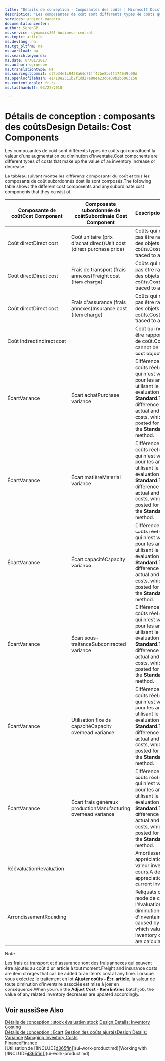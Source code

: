```yaml
---
title: "Détails de conception - Composantes des coûts | Microsoft Docs"
description: "Les composantes de coût sont différents types de coûts qui constituent la valeur d'une augmentation ou diminution d'inventaire."
services: project-madeira
documentationcenter: 
author: SorenGP
ms.service: dynamics365-business-central
ms.topic: article
ms.devlang: na
ms.tgt_pltfrm: na
ms.workload: na
ms.search.keywords: 
ms.date: 07/01/2017
ms.author: sgroespe
ms.translationtype: HT
ms.sourcegitcommit: d7fb34e1c9428a64c71ff47be8bcff174649c00d
ms.openlocfilehash: e1410e2511b2f1dd27e80ea23d6e08b2b5063158
ms.contentlocale: fr-ca
ms.lasthandoff: 03/22/2018

---
```

# <a name="design-details-cost-components"></a><span data-ttu-id="54935-103">Détails de conception : composants des coûts</span><span class="sxs-lookup"><span data-stu-id="54935-103">Design Details: Cost Components</span></span>
<span data-ttu-id="54935-104">Les composantes de coût sont différents types de coûts qui constituent la valeur d'une augmentation ou diminution d'inventaire.</span><span class="sxs-lookup"><span data-stu-id="54935-104">Cost components are different types of costs that make up the value of an inventory increase or decrease.</span></span>  

 <span data-ttu-id="54935-105">Le tableau suivant montre les différents composants du coût et tous les composants de coût subordonnés dont ils sont composés.</span><span class="sxs-lookup"><span data-stu-id="54935-105">The following table shows the different cost components and any subordinate cost components that they consist of.</span></span>  

|<span data-ttu-id="54935-106">Composante de coût</span><span class="sxs-lookup"><span data-stu-id="54935-106">Cost Component</span></span>|<span data-ttu-id="54935-107">Composante subordonnée de coût</span><span class="sxs-lookup"><span data-stu-id="54935-107">Subordinate Cost Component</span></span>|<span data-ttu-id="54935-108">Description</span><span class="sxs-lookup"><span data-stu-id="54935-108">Description</span></span>|  
|--------------------|--------------------------------|---------------------------------------|  
|<span data-ttu-id="54935-109">Coût direct</span><span class="sxs-lookup"><span data-stu-id="54935-109">Direct cost</span></span>|<span data-ttu-id="54935-110">Coût unitaire (prix d'achat direct)</span><span class="sxs-lookup"><span data-stu-id="54935-110">Unit cost (direct purchase price)</span></span>|<span data-ttu-id="54935-111">Coûts qui ne peuvent pas être rapportés à des objets de coûts.</span><span class="sxs-lookup"><span data-stu-id="54935-111">Cost that can be traced to a cost object.</span></span>|  
|<span data-ttu-id="54935-112">Coût direct</span><span class="sxs-lookup"><span data-stu-id="54935-112">Direct cost</span></span>|<span data-ttu-id="54935-113">Frais de transport (frais annexes)</span><span class="sxs-lookup"><span data-stu-id="54935-113">Freight cost (item charge)</span></span>|<span data-ttu-id="54935-114">Coûts qui ne peuvent pas être rapportés à des objets de coûts.</span><span class="sxs-lookup"><span data-stu-id="54935-114">Cost that can be traced to a cost object.</span></span>|  
|<span data-ttu-id="54935-115">Coût direct</span><span class="sxs-lookup"><span data-stu-id="54935-115">Direct cost</span></span>|<span data-ttu-id="54935-116">Frais d'assurance (frais annexes)</span><span class="sxs-lookup"><span data-stu-id="54935-116">Insurance cost (item charge)</span></span>|<span data-ttu-id="54935-117">Coûts qui ne peuvent pas être rapportés à des objets de coûts.</span><span class="sxs-lookup"><span data-stu-id="54935-117">Cost that can be traced to a cost object.</span></span>|  
|<span data-ttu-id="54935-118">Coût indirect</span><span class="sxs-lookup"><span data-stu-id="54935-118">Indirect cost</span></span>||<span data-ttu-id="54935-119">Coût qui ne peut pas être rapporté à un objet de coût.</span><span class="sxs-lookup"><span data-stu-id="54935-119">Cost that cannot be traced to a cost object.</span></span>|  
|<span data-ttu-id="54935-120">Écart</span><span class="sxs-lookup"><span data-stu-id="54935-120">Variance</span></span>|<span data-ttu-id="54935-121">Écart achat</span><span class="sxs-lookup"><span data-stu-id="54935-121">Purchase variance</span></span>|<span data-ttu-id="54935-122">Différence entre les coûts réel et standard, qui n'est validée que pour les articles utilisant le mode évaluation stock **Standard**.</span><span class="sxs-lookup"><span data-stu-id="54935-122">The difference between actual and standard costs, which is only posted for items using the **Standard** costing method.</span></span>|  
|<span data-ttu-id="54935-123">Écart</span><span class="sxs-lookup"><span data-stu-id="54935-123">Variance</span></span>|<span data-ttu-id="54935-124">Écart matière</span><span class="sxs-lookup"><span data-stu-id="54935-124">Material variance</span></span>|<span data-ttu-id="54935-125">Différence entre les coûts réel et standard, qui n'est validée que pour les articles utilisant le mode évaluation stock **Standard**.</span><span class="sxs-lookup"><span data-stu-id="54935-125">The difference between actual and standard costs, which is only posted for items using the **Standard** costing method.</span></span>|  
|<span data-ttu-id="54935-126">Écart</span><span class="sxs-lookup"><span data-stu-id="54935-126">Variance</span></span>|<span data-ttu-id="54935-127">Écart capacité</span><span class="sxs-lookup"><span data-stu-id="54935-127">Capacity variance</span></span>|<span data-ttu-id="54935-128">Différence entre les coûts réel et standard, qui n'est validée que pour les articles utilisant le mode évaluation stock **Standard**.</span><span class="sxs-lookup"><span data-stu-id="54935-128">The difference between actual and standard costs, which is only posted for items using the **Standard** costing method.</span></span>|  
|<span data-ttu-id="54935-129">Écart</span><span class="sxs-lookup"><span data-stu-id="54935-129">Variance</span></span>|<span data-ttu-id="54935-130">Écart sous-traitance</span><span class="sxs-lookup"><span data-stu-id="54935-130">Subcontracted variance</span></span>|<span data-ttu-id="54935-131">Différence entre les coûts réel et standard, qui n'est validée que pour les articles utilisant le mode évaluation stock **Standard**.</span><span class="sxs-lookup"><span data-stu-id="54935-131">The difference between actual and standard costs, which is only posted for items using the **Standard** costing method.</span></span>|  
|<span data-ttu-id="54935-132">Écart</span><span class="sxs-lookup"><span data-stu-id="54935-132">Variance</span></span>|<span data-ttu-id="54935-133">Utilisation fixe de capacité</span><span class="sxs-lookup"><span data-stu-id="54935-133">Capacity overhead variance</span></span>|<span data-ttu-id="54935-134">Différence entre les coûts réel et standard, qui n'est validée que pour les articles utilisant le mode évaluation stock **Standard**.</span><span class="sxs-lookup"><span data-stu-id="54935-134">The difference between actual and standard costs, which is only posted for items using the **Standard** costing method.</span></span>|  
|<span data-ttu-id="54935-135">Écart</span><span class="sxs-lookup"><span data-stu-id="54935-135">Variance</span></span>|<span data-ttu-id="54935-136">Écart frais généraux production</span><span class="sxs-lookup"><span data-stu-id="54935-136">Manufacturing overhead variance</span></span>|<span data-ttu-id="54935-137">Différence entre les coûts réel et standard, qui n'est validée que pour les articles utilisant le mode évaluation stock **Standard**.</span><span class="sxs-lookup"><span data-stu-id="54935-137">The difference between actual and standard costs, which is only posted for items using the **Standard** costing method.</span></span>|  
|<span data-ttu-id="54935-138">Réévaluation</span><span class="sxs-lookup"><span data-stu-id="54935-138">Revaluation</span></span>||<span data-ttu-id="54935-139">Amortissement ou appréciation de la valeur inventaire en cours.</span><span class="sxs-lookup"><span data-stu-id="54935-139">A depreciation or appreciation of the current inventory value.</span></span>|  
|<span data-ttu-id="54935-140">Arrondissement</span><span class="sxs-lookup"><span data-stu-id="54935-140">Rounding</span></span>||<span data-ttu-id="54935-141">Reliquats créés par le mode de calcul de l'évaluation des diminutions d'inventaire.</span><span class="sxs-lookup"><span data-stu-id="54935-141">Residuals caused by the way in which valuation of inventory decreases are calculated.</span></span>|  

> [!NOTE]  
>  <span data-ttu-id="54935-142">Les frais de transport et d'assurance sont des frais annexes qui peuvent être ajoutés au coût d'un article à tout moment.</span><span class="sxs-lookup"><span data-stu-id="54935-142">Freight and insurance costs are item charges that can be added to an item’s cost at any time.</span></span> <span data-ttu-id="54935-143">Lorsque vous exécutez le traitement en lot **Ajuster coûts - Écr. article**, la valeur de toute diminution d'inventaire associée est mise à jour en conséquence.</span><span class="sxs-lookup"><span data-stu-id="54935-143">When you run the **Adjust Cost - Item Entries** batch job, the value of any related inventory decreases are updated accordingly.</span></span>  

## <a name="see-also"></a><span data-ttu-id="54935-144">Voir aussi</span><span class="sxs-lookup"><span data-stu-id="54935-144">See Also</span></span>  
 <span data-ttu-id="54935-145">[Détails de conception : stock évaluation stock](design-details-inventory-costing.md) </span><span class="sxs-lookup"><span data-stu-id="54935-145">[Design Details: Inventory Costing](design-details-inventory-costing.md) </span></span>  
 <span data-ttu-id="54935-146">[Détails de conception : Ecart](design-details-variance.md) [Gestion des coûts ajustés](finance-manage-inventory-costs.md)</span><span class="sxs-lookup"><span data-stu-id="54935-146">[Design Details: Variance](design-details-variance.md) [Managing Inventory Costs](finance-manage-inventory-costs.md)</span></span>  
 [<span data-ttu-id="54935-147">Finance</span><span class="sxs-lookup"><span data-stu-id="54935-147">Finance</span></span>](finance.md)  
 <span data-ttu-id="54935-148">[Utilisation de [!INCLUDE[d365fin](includes/d365fin_md.md)]](ui-work-product.md)</span><span class="sxs-lookup"><span data-stu-id="54935-148">[Working with [!INCLUDE[d365fin](includes/d365fin_md.md)]](ui-work-product.md)</span></span>  

